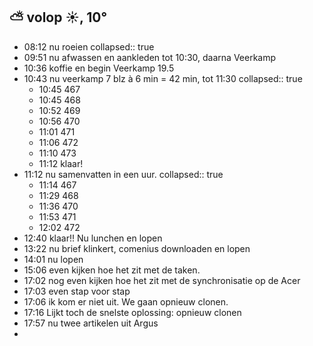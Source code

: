 ## ⛅ volop ☀️, 10°
- 08:12 nu roeien
  collapsed:: true
- 09:51 nu afwassen en aankleden tot 10:30, daarna Veerkamp
- 10:36 koffie en begin Veerkamp 19.5
- 10:43 nu veerkamp 7 blz à 6 min = 42 min, tot 11:30
  collapsed:: true
	- 10:45 467
	- 10:45 468
	- 10:52 469
	- 10:56 470
	- 11:01 471
	- 11:06 472
	- 11:10 473
	- 11:12 klaar!
- 11:12 nu samenvatten in een uur.
  collapsed:: true
	- 11:14 467
	- 11:29 468
	- 11:36 470
	- 11:53 471
	- 12:02 472
- 12:40 klaar!! Nu lunchen en lopen
- 13:22 nu brief klinkert, comenius downloaden en lopen
- 14:01 nu lopen
- 15:06 even kijken hoe het zit met de taken.
- 17:02 nog even kijken hoe het zit met de synchronisatie op de Acer
- 17:03 even stap voor stap
- 17:06 ik kom er niet uit. We gaan opnieuw clonen.
- 17:16 Lijkt toch de snelste oplossing: opnieuw clonen
- 17:57 nu twee artikelen uit Argus
-